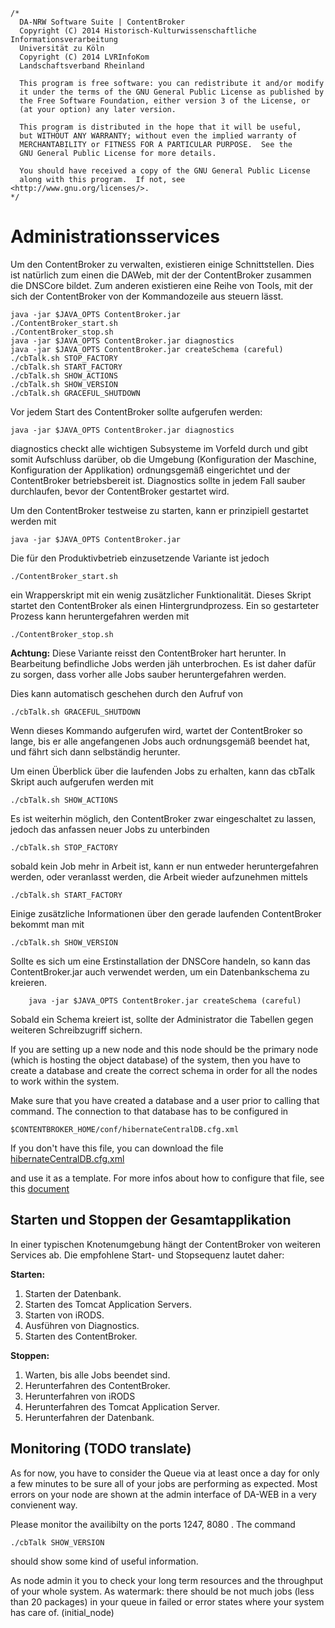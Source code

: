 	/*
	  DA-NRW Software Suite | ContentBroker
	  Copyright (C) 2014 Historisch-Kulturwissenschaftliche Informationsverarbeitung
	  Universität zu Köln
	  Copyright (C) 2014 LVRInfoKom
	  Landschaftsverband Rheinland
	
	  This program is free software: you can redistribute it and/or modify
	  it under the terms of the GNU General Public License as published by
	  the Free Software Foundation, either version 3 of the License, or
	  (at your option) any later version.
	
	  This program is distributed in the hope that it will be useful,
	  but WITHOUT ANY WARRANTY; without even the implied warranty of
	  MERCHANTABILITY or FITNESS FOR A PARTICULAR PURPOSE.  See the
	  GNU General Public License for more details.
	
	  You should have received a copy of the GNU General Public License
	  along with this program.  If not, see <http://www.gnu.org/licenses/>.
	*/


# Administrationsservices

Um den ContentBroker zu verwalten, existieren einige Schnittstellen. Dies ist natürlich zum einen die DAWeb, mit der der ContentBroker zusammen die DNSCore bildet. Zum anderen existieren eine Reihe von Tools, mit der sich der ContentBroker von der Kommandozeile aus steuern lässt.

    java -jar $JAVA_OPTS ContentBroker.jar
    ./ContentBroker_start.sh
    ./ContentBroker_stop.sh
    java -jar $JAVA_OPTS ContentBroker.jar diagnostics
    java -jar $JAVA_OPTS ContentBroker.jar createSchema (careful)
    ./cbTalk.sh STOP_FACTORY
    ./cbTalk.sh START_FACTORY
    ./cbTalk.sh SHOW_ACTIONS
    ./cbTalk.sh SHOW_VERSION
    ./cbTalk.sh GRACEFUL_SHUTDOWN
    
Vor jedem Start des ContentBroker sollte aufgerufen werden:

    java -jar $JAVA_OPTS ContentBroker.jar diagnostics
    
diagnostics checkt alle wichtigen Subsysteme im Vorfeld durch und gibt somit Aufschluss darüber, ob
die Umgebung (Konfiguration der Maschine, Konfiguration der Applikation) ordnungsgemäß eingerichtet und
der ContentBroker betriebsbereit ist. Diagnostics sollte in jedem Fall sauber durchlaufen, bevor der 
ContentBroker gestartet wird.
    
Um den ContentBroker testweise zu starten, kann er prinzipiell gestartet werden mit 

    java -jar $JAVA_OPTS ContentBroker.jar
    
Die für den Produktivbetrieb einzusetzende Variante ist jedoch

    ./ContentBroker_start.sh
    
ein Wrapperskript mit ein wenig zusätzlicher Funktionalität. Dieses Skript startet den ContentBroker als einen Hintergrundprozess. Ein so gestarteter Prozess kann heruntergefahren werden mit

    ./ContentBroker_stop.sh

**Achtung:** Diese Variante reisst den ContentBroker hart herunter. In Bearbeitung befindliche Jobs werden jäh unterbrochen. Es ist daher dafür zu sorgen, dass vorher alle Jobs sauber heruntergefahren werden.

Dies kann automatisch geschehen durch den Aufruf von

    ./cbTalk.sh GRACEFUL_SHUTDOWN
    
Wenn dieses Kommando aufgerufen wird, wartet der ContentBroker so lange, bis er alle angefangenen Jobs auch ordnungsgemäß beendet hat, und fährt sich dann selbständig herunter.

Um einen Überblick über die laufenden Jobs zu erhalten, kann das cbTalk Skript auch aufgerufen werden mit

    ./cbTalk.sh SHOW_ACTIONS
    
Es ist weiterhin möglich, den ContentBroker zwar eingeschaltet zu lassen, jedoch das anfassen neuer Jobs zu unterbinden

    ./cbTalk.sh STOP_FACTORY
    
sobald kein Job mehr in Arbeit ist, kann er nun entweder heruntergefahren werden, oder veranlasst werden, die Arbeit wieder aufzunehmen mittels

    ./cbTalk.sh START_FACTORY
    
Einige zusätzliche Informationen über den gerade laufenden ContentBroker bekommt man mit

    ./cbTalk.sh SHOW_VERSION

Sollte es sich um eine Erstinstallation der DNSCore handeln, so kann das ContentBroker.jar auch verwendet werden, um
ein Datenbankschema zu kreieren.

        java -jar $JAVA_OPTS ContentBroker.jar createSchema (careful)
        
Sobald ein Schema kreiert ist, sollte der Administrator die Tabellen gegen weiteren Schreibzugriff sichern.

If you are setting up a new node and this node should be the primary node (which is hosting the object database) of the system, then you have to create a database and create the correct schema in order for all the nodes to work within the system.


Make sure that you have created a database and a user prior to calling that command. The connection to that database has to be configured in 

    $CONTENTBROKER_HOME/conf/hibernateCentralDB.cfg.xml
    
If you don't have this file, you can download the file [hibernateCentralDB.cfg.xml](../xml/hibernateCentralDB.cfg.xml.ci)
    
and use it as a template.
For more infos about how to configure that file, see this [document](administration-interfaces.md#application-database-configuration)


## Starten und Stoppen der Gesamtapplikation

In einer typischen Knotenumgebung hängt der ContentBroker von weiteren Services ab. Die empfohlene Start- und Stopsequenz lautet daher:

**Starten:**

1. Starten der Datenbank.
2. Starten des Tomcat Application Servers.
2. Starten von iRODS.
3. Ausführen von Diagnostics.
4. Starten des ContentBroker.

**Stoppen:**

1. Warten, bis alle Jobs beendet sind.
2. Herunterfahren des ContentBroker.
3. Herunterfahren von iRODS
4. Herunterfahren des Tomcat Application Server.
5. Herunterfahren der Datenbank.



## Monitoring (TODO translate)

As for now, you have to consider the Queue via at least once a day for only a few minutes to be sure all of your jobs are performing as expected. Most errors on your node are shown at the admin interface of DA-WEB in a very convienent way.  

Please monitor the availibilty on the ports 1247, 8080 . The command 

    ./cbTalk SHOW_VERSION
    
should show some kind of useful information. 

As node admin it you to check your long term resources and the throughput of your whole system. As watermark: there should be not much jobs (less than 20 packages) in your queue in failed or error states where your system has care of. (initial_node)  

